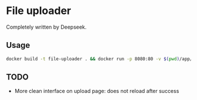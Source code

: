 # File uploader
Completely written by Deepseek.

## Usage
```bash
docker build -t file-uploader . && docker run -p 8080:80 -v $(pwd)/app/uploads:/app/uploads file-uploader
```

## TODO
- More clean interface on upload page: does not reload after success